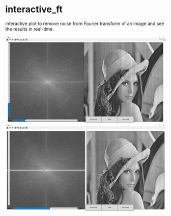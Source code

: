 # interactive_ft
interactive plot to remove noise from Fourier transform of an image and see the results in real-time.


![before](https://github.com/moienr/interactive_ft/blob/5c25b010596672e5c62d378e3c9b3a30302d1439/img/before.png)
![after](https://github.com/moienr/interactive_ft/blob/5c25b010596672e5c62d378e3c9b3a30302d1439/img/after.png)
